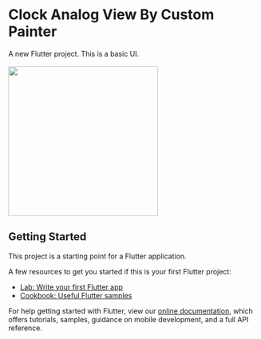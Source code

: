 # Clock Analog View By Custom Painter

A new Flutter project.
This is a basic UI.<br><br>
<img src="https://user-images.githubusercontent.com/100331782/185882791-9db9e633-a9da-4a37-bf86-612a9284b3d5.png" width="300">
## Getting Started

This project is a starting point for a Flutter application.

A few resources to get you started if this is your first Flutter project:

- [Lab: Write your first Flutter app](https://flutter.dev/docs/get-started/codelab)
- [Cookbook: Useful Flutter samples](https://flutter.dev/docs/cookbook)

For help getting started with Flutter, view our
[online documentation](https://flutter.dev/docs), which offers tutorials,
samples, guidance on mobile development, and a full API reference.
